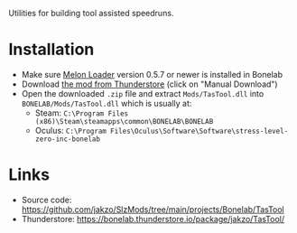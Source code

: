 Utilities for building tool assisted speedruns.

# Installation

- Make sure [Melon Loader](https://melonwiki.xyz/#/?id=what-is-melonloader) version 0.5.7 or newer is installed in Bonelab
- Download [the mod from Thunderstore](https://bonelab.thunderstore.io/package/jakzo/TasTool/) (click on "Manual Download")
- Open the downloaded `.zip` file and extract `Mods/TasTool.dll` into `BONELAB/Mods/TasTool.dll` which is usually at:
  - Steam: `C:\Program Files (x86)\Steam\steamapps\common\BONELAB\BONELAB`
  - Oculus: `C:\Program Files\Oculus\Software\Software\stress-level-zero-inc-bonelab`

# Links

- Source code: https://github.com/jakzo/SlzMods/tree/main/projects/Bonelab/TasTool
- Thunderstore: https://bonelab.thunderstore.io/package/jakzo/TasTool/
